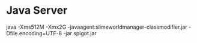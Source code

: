 # Java Server
java -Xms512M -Xmx2G -javaagent:slimeworldmanager-classmodifier.jar -Dfile.encoding=UTF-8 -jar spigot.jar
